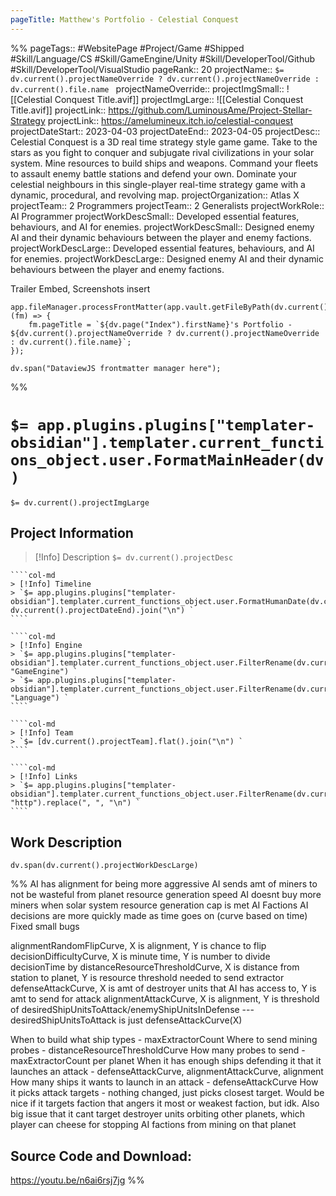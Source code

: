 ```yaml
---
pageTitle: Matthew's Portfolio - Celestial Conquest
---
```

%%
pageTags:: #WebsitePage #Project/Game #Shipped #Skill/Language/CS #Skill/GameEngine/Unity #Skill/DeveloperTool/Github #Skill/DeveloperTool/VisualStudio 
pageRank:: 20
projectName:: `$= dv.current().projectNameOverride ? dv.current().projectNameOverride : dv.current().file.name `
projectNameOverride:: 
projectImgSmall:: ![[Celestial Conquest Title.avif]]
projectImgLarge:: ![[Celestial Conquest Title.avif]]
projectLink:: https://github.com/LuminousAme/Project-Stellar-Strategy
projectLink:: https://amelumineux.itch.io/celestial-conquest
projectDateStart:: 2023-04-03
projectDateEnd:: 2023-04-05
projectDesc:: Celestial Conquest is a 3D real time strategy style game game. Take to the stars as you fight to conquer and subjugate rival civilizations in your solar system. Mine resources to build ships and weapons. Command your fleets to assault enemy battle stations and defend your own. Dominate your celestial neighbours in this single-player real-time strategy game with a dynamic, procedural, and revolving map.
projectOrganization:: Atlas X
projectTeam:: 2 Programmers
projectTeam:: 2 Generalists
projectWorkRole:: AI Programmer
projectWorkDescSmall:: Developed essential features, behaviours, and AI for enemies.
projectWorkDescSmall:: Designed enemy AI and their dynamic behaviours between the player and enemy factions.
projectWorkDescLarge:: Developed essential features, behaviours, and AI for enemies.
projectWorkDescLarge:: Designed enemy AI and their dynamic behaviours between the player and enemy factions.

Trailer Embed, Screenshots insert

```dataviewjs
app.fileManager.processFrontMatter(app.vault.getFileByPath(dv.current().file.path), (fm) => {
	fm.pageTitle = `${dv.page("Index").firstName}'s Portfolio - ${dv.current().projectNameOverride ? dv.current().projectNameOverride : dv.current().file.name}`;
});

dv.span("DataviewJS frontmatter manager here");
```
%%
# `$= app.plugins.plugins["templater-obsidian"].templater.current_functions_object.user.FormatMainHeader(dv) `
`$= dv.current().projectImgLarge `
## Project Information

> [!Info] Description
> `$= dv.current().projectDesc `

`````col
````col-md
> [!Info] Timeline
> `$= app.plugins.plugins["templater-obsidian"].templater.current_functions_object.user.FormatHumanDate(dv.current().projectDateStart, dv.current().projectDateEnd).join("\n") `
````

````col-md
> [!Info] Engine
> `$= app.plugins.plugins["templater-obsidian"].templater.current_functions_object.user.FilterRename(dv.current().file.etags, "GameEngine") `
> `$= app.plugins.plugins["templater-obsidian"].templater.current_functions_object.user.FilterRename(dv.current().file.etags, "Language") `
````

````col-md
> [!Info] Team
> `$= [dv.current().projectTeam].flat().join("\n") `
````

````col-md
> [!Info] Links
> `$= app.plugins.plugins["templater-obsidian"].templater.current_functions_object.user.FilterRename(dv.current().projectLink, "http").replace(", ", "\n") `
````
`````

## Work Description
```dataviewjs
dv.span(dv.current().projectWorkDescLarge)
```


%%
AI has alignment for being more aggressive
AI sends amt of miners to not be wasteful from planet resource generation speed
AI doesnt buy more miners when solar system resource generation cap is met
AI Factions
AI decisions are more quickly made as time goes on (curve based on time)
Fixed small bugs



alignmentRandomFlipCurve, X is alignment, Y is chance to flip decisionDifficultyCurve, X is minute time, Y is number to divide decisionTime by distanceResourceThresholdCurve, X is distance from station to planet, Y is resource threshold needed to send extractor defenseAttackCurve, X is amt of destroyer units that AI has access to, Y is amt to send for attack alignmentAttackCurve, X is alignment, Y is threshold of desiredShipUnitsToAttack/enemyShipUnitsInDefense --- desiredShipUnitsToAttack is just defenseAttackCurve(X)

When to build what ship types - maxExtractorCount Where to send mining probes - distanceResourceThresholdCurve How many probes to send - maxExtractorCount per planet When it has enough ships defending it that it launches an attack - defenseAttackCurve, alignmentAttackCurve, alignment How many ships it wants to launch in an attack - defenseAttackCurve How it picks attack targets - nothing changed, just picks closest target. Would be nice if it targets faction that angers it most or weakest faction, but idk. Also big issue that it cant target destroyer units orbiting other planets, which player can cheese for stopping AI factions from mining on that planet
## Source Code and Download:
https://youtu.be/n6ai6rsj7jg
%%